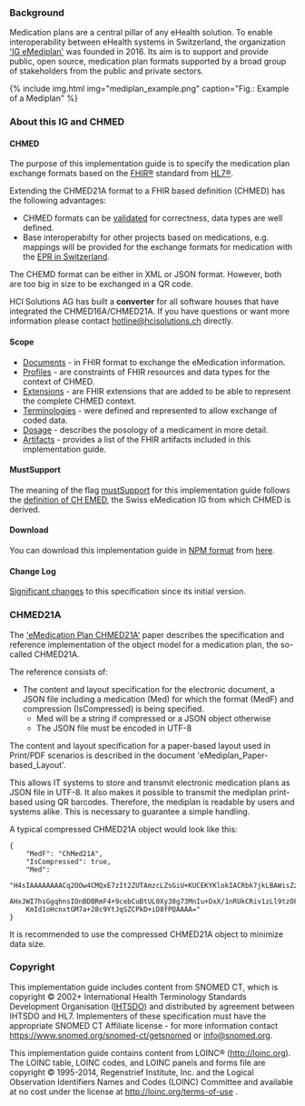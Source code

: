 ### Background

Medication plans are a central pillar of any eHealth solution. To enable interoperability between eHealth systems in Switzerland, the organization ['IG eMediplan'](http://emediplan.ch/de/home) was founded in 2016. Its aim is to support and provide public, open source, medication plan formats supported by a broad group of stakeholders from the public and private sectors.

{% include img.html img="mediplan_example.png" caption="Fig.: Example of a Mediplan" %}

### About this IG and CHMED

#### CHMED
The purpose of this implementation guide is to specify the medication plan exchange formats based on the [FHIR®](https://www.hl7.org/fhir/) standard from [HL7®](https://www.hl7.org/).

Extending the CHMED21A format to a FHIR based definition (CHMED) has the following advantages:
* CHMED formats can be [validated](http://build.fhir.org/validation.html) for correctness, data types are well defined. 
* Base interoperabilty for other projects based on medications, e.g. mappings will be provided for the exchange formats for medication with the [EPR in Switzerland](http://e-health-wiki.ch/index.php/Ehscda:CDA-CH-EMED_(specification)).

The CHEMD format can be either in XML or JSON format. However, both are too big in size to be exchanged in a QR code.

HCI Solutions AG has built a **converter** for all software houses that have integrated the CHMED16A/CHMED21A. If you have questions or want more information please contact <hotline@hcisolutions.ch> directly.

#### Scope
* [Documents](documents.html) - in FHIR format to exchange the eMedication information.
* [Profiles](profiles.html) - are constraints of FHIR resources and data types for the context of CHMED.
* [Extensions](extensions.html) - are FHIR extensions that are added to be able to represent the complete CHMED context.
* [Terminologies](terminology.html) - were defined and represented to allow exchange of coded data.
* [Dosage](dosage.html) - describes the posology of a medicament in more detail.
* [Artifacts](artifacts.html) - provides a list of the FHIR artifacts included in this implementation guide.

#### MustSupport
The meaning of the flag [mustSupport](https://www.hl7.org/fhir/profiling.html#mustsupport) for this implementation guide follows the [definition of CH EMED](https://fhir.ch/ig/ch-emed/index.html#mustsupport), the Swiss eMedication IG from which CHMED is derived.

#### Download
You can download this implementation guide in [NPM format](https://confluence.hl7.org/display/FHIR/NPM+Package+Specification) from [here](package.tgz).

#### Change Log
[Significant changes](changelog.html) to this specification since its initial version.

### CHMED21A
The ['eMedication Plan CHMED21A'](TBD) paper describes the specification and reference implementation of the object model for a medication plan, the so-called CHMED21A.

The reference consists of:
* The content and layout specification for the electronic document, a JSON file including a medication (Med) for which the format (MedF) and compression (IsCompressed) is being specified.
   * Med will be a string if compressed or a JSON object otherwise
   * The JSON file must be encoded in UTF-8

The content and layout specification for a paper-based layout used in Print/PDF scenarios is described in the document 'eMediplan_Paper-based_Layout'.


This allows IT systems to store and transmit electronic medication plans as JSON file in UTF-8. It also makes it possible to transmit the mediplan print-based using QR barcodes. Therefore, the mediplan is readable by users and systems alike. This is necessary to guarantee a simple handling.

A typical compressed CHMED21A object would look like this:
```
{ 
    "MedF": "ChMed21A", 
    "IsCompressed": true, 
    "Med": 
    "H4sIAAAAAAAACq2OOw4CMQxE7zIt2ZUTAmzcLZsGiU+KUCEKYKlokIACRbk7jkLBAWisZz/NyAmb6/g
    AHxJWI7hsGgqhnsIOnBDBRmF4+9cebCuBtUL0Xy38g73MnIu+DxX/1nRUkCRiv1zLl9tzOF1uIloqxj9FGT
    KmId1oHcnxtGM7a+28c9YtJqSZCPkD+iD8fPQAAAA=" 
}
```
It is recommended to use the compressed CHMED21A object to minimize data size.

### Copyright
This implementation guide includes content from SNOMED CT, which is copyright © 2002+ International Health Terminology Standards Development Organisation ([IHTSDO](http://snomed.org/)) and distributed by agreement between IHTSDO and HL7. Implementers of these specification must have the appropriate SNOMED CT Affiliate license - for more information contact 
<https://www.snomed.org/snomed-ct/getsnomed> or <info@snomed.org>.

This implementation guide contains content from LOINC® (<http://loinc.org>). The LOINC table, LOINC codes, and LOINC panels and forms file are copyright © 1995-2014, Regenstrief Institute, Inc. and the Logical Observation Identifiers Names and Codes (LOINC) Committee and available at no cost under the license at <http://loinc.org/terms-of-use> .
